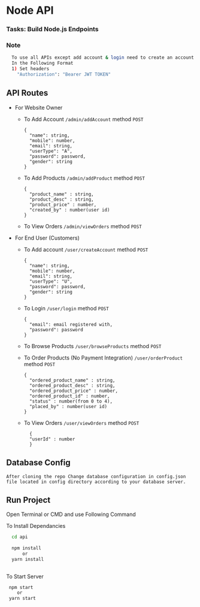 # Node API
### Tasks: Build Node.js Endpoints


### Note

```bash
  To use all APIs except add account & login need to create an account first because all rest of the APIs need JWT Auth token.
  In the Following Format
  1) Set headers
    "Authorization": "Bearer JWT TOKEN"
```

  
## API Routes

- For Website Owner
  - To Add Account ``` /admin/addAccount ``` method ```POST```
    ```
    {
      "name": string,
      "mobile": number,
      "email": string,
      "userType": "A",
      "password": password,
      "gender": string
    }

  - To Add Products ``` /admin/addProduct ``` method ```POST```

    ```
    {
      "product_name" : string,
      "product_desc" : string,
      "product_price" : number,
      "created_by" : number(user id)
    }
    ```

  - To View Orders ``` /admin/viewOrders ``` method ```POST```
  
- For End User (Customers)
    - To Add account ``` /user/createAccount ``` method ```POST```

      ```
      {
        "name": string,
        "mobile": number,
        "email": string,
        "userType": "U",
        "password": password,
        "gender": string
      }
      ```

    - To Login ``` /user/login ``` method ```POST```

      ```
      {
        "email": email registered with,
        "password": password
      }
      ```

    - To Browse Products ``` /user/browseProducts ``` method ```POST```

    - To Order Products (No Payment Integration) ``` /user/orderProduct ``` method ```POST```

      ```
      {
        "ordered_product_name" : string,
        "ordered_product_desc" : string,
        "ordered_product_price" : number,
        "ordered_product_id" : number,
        "status" : number(from 0 to 4),
        "placed_by" : number(user id)
      }
      ```

    - To View Orders ``` /user/viewOrders ``` method ```POST```

      ```
        {
        "userId" : number
        } 
      ```



  
## Database Config

```
After cloning the repo Change database configuration in config.json file located in config directory according to your database server.
```

  
## Run Project

Open Terminal or CMD and use Following Command

To Install Dependancies

```bash
  cd api
  
  npm install
      or
  yarn install
  
```
To Start Server
```bash
 npm start
    or
 yarn start
```

